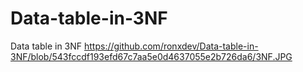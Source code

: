 # Data-table-in-3NF
Data table in 3NF
https://github.com/ronxdev/Data-table-in-3NF/blob/543fccdf193efd67c7aa5e0d4637055e2b726da6/3NF.JPG
